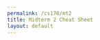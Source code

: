 ```yaml
---
permalink: /cs170/mt2
title: Midterm 2 Cheat Sheet
layout: default
---
```

 
<object data="/assets/cs170/170_Midterm_2.pdf" width="1000" height="1000" type='application/pdf'></object>
